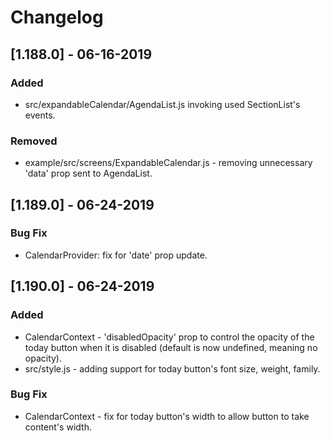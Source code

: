 # Changelog

## [1.188.0] - 06-16-2019
### Added
- src/expandableCalendar/AgendaList.js invoking used SectionList's events.
### Removed
- example/src/screens/ExpandableCalendar.js - removing unnecessary 'data' prop sent to AgendaList.


## [1.189.0] - 06-24-2019
### Bug Fix
- CalendarProvider: fix for 'date' prop update.

## [1.190.0] - 06-24-2019
### Added
- CalendarContext - 'disabledOpacity' prop to control the opacity of the today button when it is disabled (default is now undefined, meaning no opacity).
- src/style.js - adding support for today button's font size, weight, family.
### Bug Fix
- CalendarContext - fix for today button's width to allow button to take content's width.
